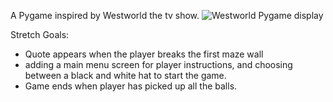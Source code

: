 A Pygame inspired by Westworld the tv show.
![Westworld Pygame display](/assets/images/Westworld-game.jpg "Westworld maze game display")

Stretch Goals:
- Quote appears when the player breaks the first maze wall
- adding a main menu screen for player instructions, and choosing between a black and white hat to start the game.
- Game ends when player has picked up all the balls.